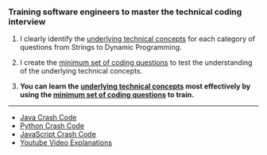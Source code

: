 ### Training software engineers to master the technical coding interview

1. I clearly identify the [underlying technical concepts](https://colab.research.google.com/github/RobZuazua/CrashCode/blob/master/Python_Crash_Code.ipynb#scrollTo=qTZX2XylbCAd) for each category of questions from Strings to Dynamic Programming.

2. I create the [minimum set of coding questions](https://colab.research.google.com/github/RobZuazua/CrashCode/blob/master/Python_Crash_Code.ipynb#scrollTo=QlJsQ5xpRHg5) to test the understanding of the underlying technical concepts.

3. **You can learn the [underlying technical concepts](https://colab.research.google.com/github/RobZuazua/CrashCode/blob/master/Python_Crash_Code.ipynb#scrollTo=qTZX2XylbCAd) most effectively by using the [minimum set of coding questions](https://colab.research.google.com/github/RobZuazua/CrashCode/blob/master/Python_Crash_Code.ipynb#scrollTo=QlJsQ5xpRHg5) to train.**
 
 ---

- [Java Crash Code](https://colab.research.google.com/github/RobZuazua/CrashCode/blob/master/Java_Crash_Code.ipynb) 
- [Python Crash Code](https://colab.research.google.com/github/RobZuazua/CrashCode/blob/master/Python_Crash_Code.ipynb) 
- [JavaScript Crash Code](https://colab.research.google.com/github/RobZuazua/CrashCode/blob/master/JavaScript_Crash_Code.ipynb)
- [Youtube Video Explanations](https://www.youtube.com/channel/UC4fdhO7egjaKfoJemwD2kIA)
